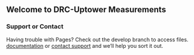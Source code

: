 ## Welcome to DRC-Uptower Measurements

### Support or Contact

Having trouble with Pages? Check out the develop branch to access files. 
[documentation](https://help.github.com/categories/github-pages-basics/) or [contact support](https://github.com/contact) and we’ll help you sort it out.
